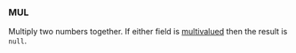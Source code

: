 <!--
This is generated by ESQL’s AbstractFunctionTestCase. Do no edit it. See ../README.md for how to regenerate it.
-->

### MUL
Multiply two numbers together. If either field is [multivalued](https://www.elastic.co/docs/reference/elasticsearch/query-languages/esql/esql-multivalued-fields) then the result is `null`.

